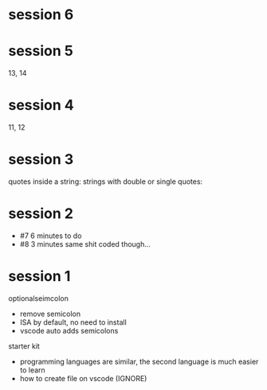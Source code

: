 # session 6

# session 5

13, 14

# session 4

11, 12

# session 3

quotes inside a string:
strings with double or single quotes:

# session 2

- #7 6 minutes to do
- #8 3 minutes same shit coded though...

# session 1

optionalseimcolon

- remove semicolon
- ISA by default, no need to install
- vscode auto adds semicolons

starter kit

- programming languages are similar, the second language is much easier to learn
- how to create file on vscode (IGNORE)
